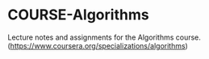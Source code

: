 # COURSE-Algorithms
Lecture notes and assignments for the Algorithms course. (https://www.coursera.org/specializations/algorithms)
